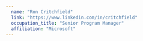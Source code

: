 ```yaml
---
  name: "Ron Critchfield"
  link: "https://www.linkedin.com/in/critchfield"
  occupation_title: "Senior Program Manager"
  affiliation: "Microsoft"
---
```

